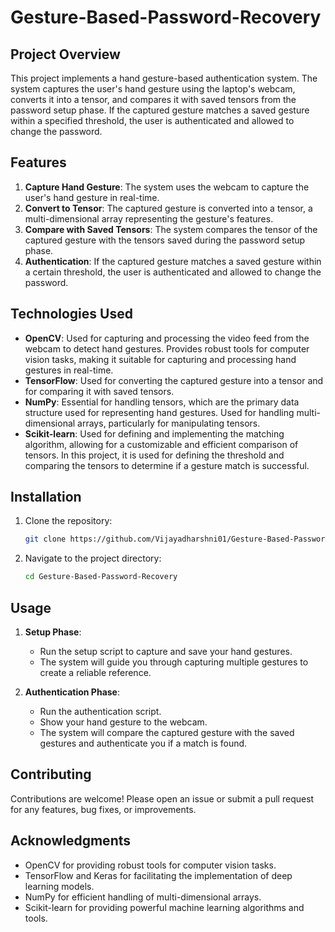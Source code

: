 # Gesture-Based-Password-Recovery

## Project Overview

This project implements a hand gesture-based authentication system. The system captures the user's hand gesture using the laptop's webcam, converts it into a tensor, and compares it with saved tensors from the password setup phase. If the captured gesture matches a saved gesture within a specified threshold, the user is authenticated and allowed to change the password.

## Features

1. **Capture Hand Gesture**: The system uses the webcam to capture the user's hand gesture in real-time.
2. **Convert to Tensor**: The captured gesture is converted into a tensor, a multi-dimensional array representing the gesture's features.
3. **Compare with Saved Tensors**: The system compares the tensor of the captured gesture with the tensors saved during the password setup phase.
4. **Authentication**: If the captured gesture matches a saved gesture within a certain threshold, the user is authenticated and allowed to change the password.

## Technologies Used

- **OpenCV**: Used for capturing and processing the video feed from the webcam to detect hand gestures. Provides robust tools for computer vision tasks, making it suitable for capturing and processing hand gestures in real-time.
- **TensorFlow**: Used for converting the captured gesture into a tensor and for comparing it with saved tensors.
- **NumPy**: Essential for handling tensors, which are the primary data structure used for representing hand gestures. Used for handling multi-dimensional arrays, particularly for manipulating tensors.
- **Scikit-learn**: Used for defining and implementing the matching algorithm, allowing for a customizable and efficient comparison of tensors. In this project, it is used for defining the threshold and comparing the tensors to determine if a gesture match is successful.

## Installation

1. Clone the repository:
   ```sh
   git clone https://github.com/Vijayadharshni01/Gesture-Based-Password-Recovery.git
   ```
2. Navigate to the project directory:
   ```sh
   cd Gesture-Based-Password-Recovery
   ```

## Usage

1. **Setup Phase**:
   - Run the setup script to capture and save your hand gestures.
   - The system will guide you through capturing multiple gestures to create a reliable reference.

2. **Authentication Phase**:
   - Run the authentication script.
   - Show your hand gesture to the webcam.
   - The system will compare the captured gesture with the saved gestures and authenticate you if a match is found.

## Contributing

Contributions are welcome! Please open an issue or submit a pull request for any features, bug fixes, or improvements.


## Acknowledgments

- OpenCV for providing robust tools for computer vision tasks.
- TensorFlow and Keras for facilitating the implementation of deep learning models.
- NumPy for efficient handling of multi-dimensional arrays.
- Scikit-learn for providing powerful machine learning algorithms and tools.
